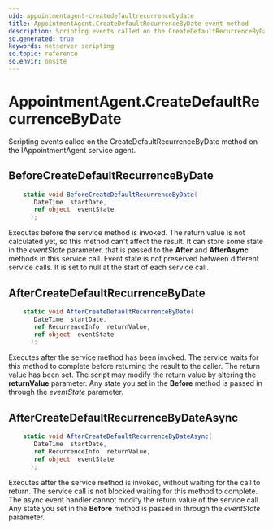 ```yaml
---
uid: appointmentagent-createdefaultrecurrencebydate
title: AppointmentAgent.CreateDefaultRecurrenceByDate event method
description: Scripting events called on the CreateDefaultRecurrenceByDate method on the AppointmentAgent service agent.
so.generated: true
keywords: netserver scripting
so.topic: reference
so.envir: onsite
---
```

# AppointmentAgent.CreateDefaultRecurrenceByDate

Scripting events called on the <see cref='M:IAppointmentAgent.CreateDefaultRecurrenceByDate'>CreateDefaultRecurrenceByDate</see> method on the <see cref='IAppointmentAgent'>IAppointmentAgent</see>  service agent.

## BeforeCreateDefaultRecurrenceByDate
```cs
    static void BeforeCreateDefaultRecurrenceByDate(
       DateTime  startDate,
       ref object  eventState
      );
```
Executes before the service method is invoked.
The return value is not calculated yet, so this method can't affect the result.
It can store some state in the *eventState* parameter, that is passed to the **After** and **AfterAsync** methods in this service call.
Event state is not preserved between different service calls. It is set to null at the start of each service call.
## AfterCreateDefaultRecurrenceByDate
```cs
    static void AfterCreateDefaultRecurrenceByDate(
       DateTime  startDate,
       ref RecurrenceInfo  returnValue,
       ref object  eventState
      );
```
Executes after the service method has been invoked. The service waits for this method to complete before returning the result to the caller.
The return value has been set. The script may modify the return value by altering the **returnValue** parameter.
Any state you set in the **Before** method is passed in through the *eventState* parameter.
## AfterCreateDefaultRecurrenceByDateAsync
```cs
    static void AfterCreateDefaultRecurrenceByDateAsync(
       DateTime  startDate,
       ref RecurrenceInfo  returnValue,
       ref object  eventState
      );
```
Executes after the service method is invoked, without waiting for the call to return.
The service call is not blocked waiting for this method to complete.
The async event handler cannot modify the return value of the service call.
Any state you set in the **Before** method is passed in through the *eventState* parameter.

